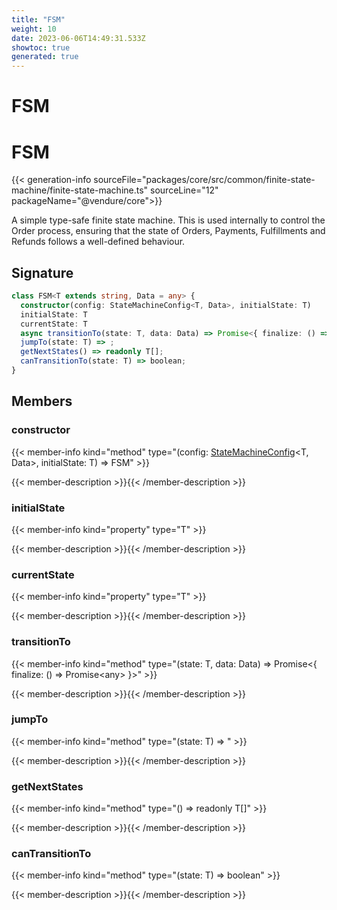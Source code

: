 ```yaml
---
title: "FSM"
weight: 10
date: 2023-06-06T14:49:31.533Z
showtoc: true
generated: true
---
```

<!-- This file was generated from the Vendure source. Do not modify. Instead, re-run the "docs:build" script -->

# FSM
<div class="symbol">


# FSM

{{< generation-info sourceFile="packages/core/src/common/finite-state-machine/finite-state-machine.ts" sourceLine="12" packageName="@vendure/core">}}

A simple type-safe finite state machine. This is used internally to control the Order process, ensuring that
the state of Orders, Payments, Fulfillments and Refunds follows a well-defined behaviour.

## Signature

```TypeScript
class FSM<T extends string, Data = any> {
  constructor(config: StateMachineConfig<T, Data>, initialState: T)
  initialState: T
  currentState: T
  async transitionTo(state: T, data: Data) => Promise<{ finalize: () => Promise<any> }>;
  jumpTo(state: T) => ;
  getNextStates() => readonly T[];
  canTransitionTo(state: T) => boolean;
}
```
## Members

### constructor

{{< member-info kind="method" type="(config: <a href='/typescript-api/state-machine/state-machine-config#statemachineconfig'>StateMachineConfig</a>&#60;T, Data&#62;, initialState: T) => FSM"  >}}

{{< member-description >}}{{< /member-description >}}

### initialState

{{< member-info kind="property" type="T"  >}}

{{< member-description >}}{{< /member-description >}}

### currentState

{{< member-info kind="property" type="T"  >}}

{{< member-description >}}{{< /member-description >}}

### transitionTo

{{< member-info kind="method" type="(state: T, data: Data) => Promise&#60;{ finalize: () =&#62; Promise&#60;any&#62; }&#62;"  >}}

{{< member-description >}}{{< /member-description >}}

### jumpTo

{{< member-info kind="method" type="(state: T) => "  >}}

{{< member-description >}}{{< /member-description >}}

### getNextStates

{{< member-info kind="method" type="() => readonly T[]"  >}}

{{< member-description >}}{{< /member-description >}}

### canTransitionTo

{{< member-info kind="method" type="(state: T) => boolean"  >}}

{{< member-description >}}{{< /member-description >}}


</div>
